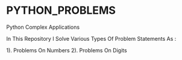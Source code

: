 # PYTHON_PROBLEMS
Python Complex Applications

In This Repository I Solve Various Types Of Problem Statements As :

1). Problems On Numbers
2). Problems On Digits
